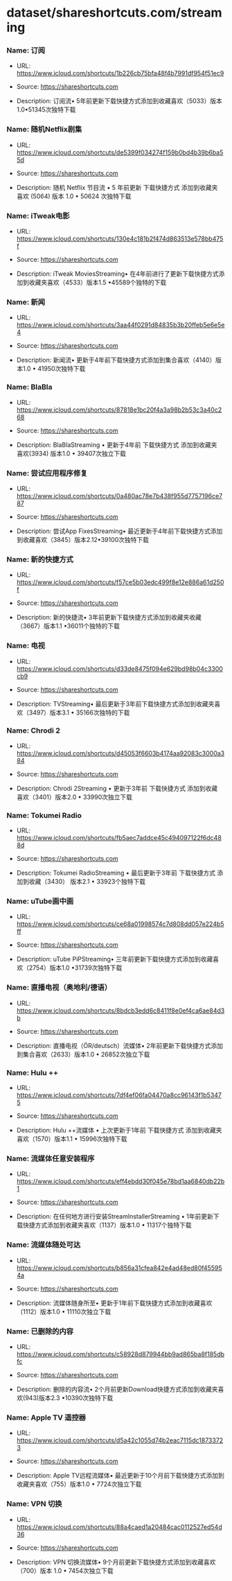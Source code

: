# dataset/shareshortcuts.com/streaming

### Name: 订阅

- URL: https://www.icloud.com/shortcuts/1b226cb75bfa48f4b7991df954f51ec9

- Source: https://shareshortcuts.com

- Description: 订阅流• 5年前更新下载快捷方式添加到收藏喜欢（5033）版本1.0•51345次独特下载

### Name: 随机Netflix剧集

- URL: https://www.icloud.com/shortcuts/de5399f034274f159b0bd4b39b6ba55d

- Source: https://shareshortcuts.com

- Description: 随机 Netflix 节目流 • 5 年前更新 下载快捷方式 添加到收藏夹 喜欢 (5064) 版本 1.0 • 50624 次独特下载

### Name: iTweak电影

- URL: https://www.icloud.com/shortcuts/130e4c181b2f474d863513e578bb475f

- Source: https://shareshortcuts.com

- Description: iTweak MoviesStreaming• 在4年前进行了更新下载快捷方式添加到收藏夹喜欢（4533）版本1.5 •45589个独特的下载

### Name: 新闻

- URL: https://www.icloud.com/shortcuts/3aa44f0291d84835b3b20ffeb5e6e5e4

- Source: https://shareshortcuts.com

- Description: 新闻流• 更新于4年前下载快捷方式添加到集合喜欢（4140）版本1.0 • 41950次独特下载

### Name: BlaBla

- URL: https://www.icloud.com/shortcuts/87818e1bc20f4a3a98b2b53c3a40c268

- Source: https://shareshortcuts.com

- Description: BlaBlaStreaming • 更新于4年前 下载快捷方式 添加到收藏夹 喜欢(3934) 版本1.0 • 39407次独立下载

### Name: 尝试应用程序修复

- URL: https://www.icloud.com/shortcuts/0a480ac78e7b438f955d7757196ce787

- Source: https://shareshortcuts.com

- Description: 尝试App FixesStreaming• 最近更新于4年前下载快捷方式添加到收藏喜欢（3845）版本2.12•39100次独特下载

### Name: 新的快捷方式

- URL: https://www.icloud.com/shortcuts/f57ce5b03edc499f8e12e886a61d250f

- Source: https://shareshortcuts.com

- Description: 新的快捷流• 3年前更新下载快捷方式添加到收藏夹收藏（3667）版本1.1 •36011个独特的下载

### Name: 电视

- URL: https://www.icloud.com/shortcuts/d33de8475f094e629bd98b04c3300cb9

- Source: https://shareshortcuts.com

- Description: TVStreaming• 最后更新于3年前下载快捷方式添加到收藏夹喜欢（3497）版本3.1 • 35166次独特的下载

### Name: Chrodi 2

- URL: https://www.icloud.com/shortcuts/d45053f6603b4174aa92083c3000a384

- Source: https://shareshortcuts.com

- Description: Chrodi 2Streaming • 更新于3年前 下载快捷方式 添加到收藏 喜欢（3401）版本2.0 • 33990次独立下载

### Name: Tokumei Radio

- URL: https://www.icloud.com/shortcuts/fb5aec7addce45c494097122f6dc488d

- Source: https://shareshortcuts.com

- Description: Tokumei RadioStreaming • 最后更新于3年前 下载快捷方式 添加到收藏（3430） 版本2.1 • 33923个独特下载

### Name: uTube画中画

- URL: https://www.icloud.com/shortcuts/ce68a01998574c7d808dd057e224b5ff

- Source: https://shareshortcuts.com

- Description: uTube PiPStreaming• 三年前更新下载快捷方式添加到收藏喜欢（2754）版本1.0 •31739次独特下载

### Name: 直播电视（奥地利/德语）

- URL: https://www.icloud.com/shortcuts/8bdcb3edd6c8411f8e0ef4ca6ae84d3b

- Source: https://shareshortcuts.com

- Description: 直播电视（ÖR/deutsch）流媒体• 2年前更新下载快捷方式添加到集合喜欢（2633）版本1.0 • 26852次独立下载

### Name: Hulu ++

- URL: https://www.icloud.com/shortcuts/7df4ef06fa04470a8cc96143f1b53475

- Source: https://shareshortcuts.com

- Description: Hulu ++流媒体 • 上次更新于1年前 下载快捷方式 添加到收藏夹 喜欢（1570）版本1.1 • 15996次独特下载

### Name: 流媒体任意安装程序

- URL: https://www.icloud.com/shortcuts/eff4ebdd30f045e78bd1aa6840db22b1

- Source: https://shareshortcuts.com

- Description: 在任何地方进行安装StreamInstallerStreaming • 1年前更新下载快捷方式添加到收藏夹喜欢（1137）版本1.0 • 11317个独特下载

### Name: 流媒体随处可达

- URL: https://www.icloud.com/shortcuts/b856a31cfea842e4ad48ed80f455954a

- Source: https://shareshortcuts.com

- Description: 流媒体随身所至• 更新于1年前下载快捷方式添加到收藏喜欢（1112）版本1.0 • 11110次独立下载

### Name: 已删除的内容

- URL: https://www.icloud.com/shortcuts/c58928d879944bb9ad865ba8f185dbfc

- Source: https://shareshortcuts.com

- Description: 删除的内容流• 2个月前更新Download快捷方式添加到收藏夹喜欢(943)版本2.3 •10390次独特下载

### Name: Apple TV 遥控器

- URL: https://www.icloud.com/shortcuts/d5a42c1055d74b2eac7115dc18733723

- Source: https://shareshortcuts.com

- Description: Apple TV远程流媒体• 最近更新于10个月前下载快捷方式添加到收藏夹喜欢（755）版本1.0 • 7724次独立下载

### Name: VPN 切换

- URL: https://www.icloud.com/shortcuts/88a4caed1a20484cac0112527ed54d36

- Source: https://shareshortcuts.com

- Description: VPN 切换流媒体• 9个月前更新下载快捷方式添加到收藏喜欢 （700）版本 1.0 • 7454次独立下载

